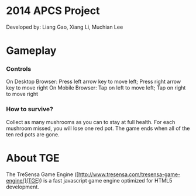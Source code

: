 # 2014 APCS Project
Developed by: Liang Gao, Xiang Li, Muchian Lee

# Gameplay

### Controls
On Desktop Browser: Press left arrow key to move left; Press right arrow key to move right
On Mobile Browser: Tap on left to move left; Tap on right to move right

### How to survive?
Collect as many mushrooms as you can to stay at full health. For each mushroom missed, you will lose one red pot. The game ends when all of the ten red pots are gone.

# About TGE
The TreSensa Game Engine ([http://www.tresensa.com/tresensa-game-engine/](TGE)) is a fast javascript game engine optimized for HTML5 development.
